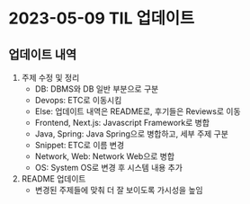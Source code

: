 # 2023-05-09 TIL 업데이트

## 업데이트 내역

1. 주제 수정 및 정리
   - DB: DBMS와 DB 일반 부분으로 구분
   - Devops: ETC로 이동시킴
   - Else: 업데이트 내역은 README로, 후기들은 Reviews로 이동
   - Frontend, Next.js: Javascript Framework로 병합
   - Java, Spring: Java Spring으로 병합하고, 세부 주제 구분
   - Snippet: ETC로 이름 변경
   - Network, Web: Network Web으로 병합
   - OS: System OS로 변경 후 시스템 내용 추가
2. README 업데이트
   - 변경된 주제들에 맞춰 더 잘 보이도록 가시성을 높임
